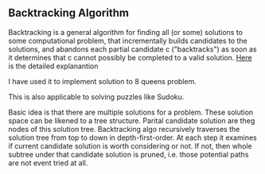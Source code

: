Backtracking Algorithm
----------------------
Backtracking is a general algorithm for finding all (or some) solutions to some computational problem, that incrementally builds candidates to the solutions, and abandons each partial candidate c ("backtracks") as soon as it determines that c cannot possibly be completed to a valid solution. [Here](http://en.wikipedia.org/wiki/Backtracking) is the detailed explanantion

I have used it to implement solution to  8 queens problem.

This is also applicable to solving puzzles like Sudoku.

Basic idea is that there are multiple solutions for a problem.  These solution space  can be likened to a tree structure. Parital candidate solution are theg nodes of this solution tree.
Backtracking algo recursively traverses the solution tree from top to down in depth-first-order. At each step it examines if current candidate solution is worth considering or not. If not, then  whole subtree under that candidate solution is pruned, i.e. those potential paths are not event tried at all.

